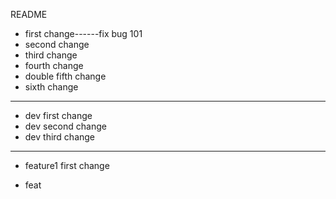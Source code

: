 README

* first change------fix bug 101
* second change
* third change
* fourth change
* double fifth change
* sixth change

***

* dev first change
* dev second change
* dev third change

***

* feature1 first change

* feat
